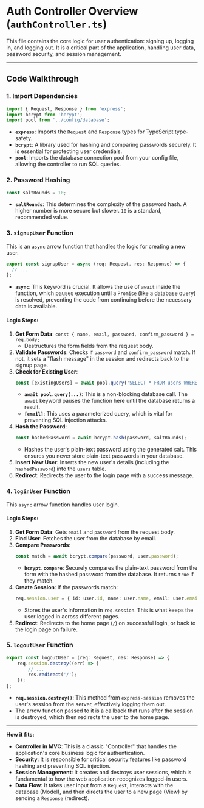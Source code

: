 # Auth Controller Overview (`authController.ts`)

This file contains the core logic for user authentication: signing up, logging in, and logging out. It is a critical part of the application, handling user data, password security, and session management.

---

## Code Walkthrough

### 1. Import Dependencies
```typescript
import { Request, Response } from 'express';
import bcrypt from 'bcrypt';
import pool from '../config/database';
```
- **`express`**: Imports the `Request` and `Response` types for TypeScript type-safety.
- **`bcrypt`**: A library used for hashing and comparing passwords securely. It is essential for protecting user credentials.
- **`pool`**: Imports the database connection pool from your config file, allowing the controller to run SQL queries.

### 2. Password Hashing
```typescript
const saltRounds = 10;
```
- **`saltRounds`**: This determines the complexity of the password hash. A higher number is more secure but slower. `10` is a standard, recommended value.

### 3. `signupUser` Function
This is an `async` arrow function that handles the logic for creating a new user.
```typescript
export const signupUser = async (req: Request, res: Response) => {
  // ...
};
```
- **`async`**: This keyword is crucial. It allows the use of `await` inside the function, which pauses execution until a `Promise` (like a database query) is resolved, preventing the code from continuing before the necessary data is available.

#### Logic Steps:
1.  **Get Form Data**: `const { name, email, password, confirm_password } = req.body;`
    - Destructures the form fields from the request body.
2.  **Validate Passwords**: Checks if `password` and `confirm_password` match. If not, it sets a "flash message" in the session and redirects back to the signup page.
3.  **Check for Existing User**:
    ```typescript
    const [existingUsers] = await pool.query('SELECT * FROM users WHERE email = ?', [email]);
    ```
    - **`await pool.query(...)`**: This is a non-blocking database call. The `await` keyword pauses the function here until the database returns a result.
    - **`[email]`**: This uses a parameterized query, which is vital for preventing SQL injection attacks.
4.  **Hash the Password**:
    ```typescript
    const hashedPassword = await bcrypt.hash(password, saltRounds);
    ```
    - Hashes the user's plain-text password using the generated salt. This ensures you never store plain-text passwords in your database.
5.  **Insert New User**: Inserts the new user's details (including the `hashedPassword`) into the `users` table.
6.  **Redirect**: Redirects the user to the login page with a success message.

### 4. `loginUser` Function
This `async` arrow function handles user login.
#### Logic Steps:
1.  **Get Form Data**: Gets `email` and `password` from the request body.
2.  **Find User**: Fetches the user from the database by email.
3.  **Compare Passwords**:
    ```typescript
    const match = await bcrypt.compare(password, user.password);
    ```
    - **`bcrypt.compare`**: Securely compares the plain-text password from the form with the hashed password from the database. It returns `true` if they match.
4.  **Create Session**: If the passwords match:
    ```typescript
    req.session.user = { id: user.id, name: user.name, email: user.email };
    ```
    - Stores the user's information in `req.session`. This is what keeps the user logged in across different pages.
5.  **Redirect**: Redirects to the home page (`/`) on successful login, or back to the login page on failure.

### 5. `logoutUser` Function
```typescript
export const logoutUser = (req: Request, res: Response) => {
    req.session.destroy((err) => {
        // ...
        res.redirect('/');
    });
};
```
- **`req.session.destroy()`**: This method from `express-session` removes the user's session from the server, effectively logging them out.
- The arrow function passed to it is a callback that runs after the session is destroyed, which then redirects the user to the home page.

---

**How it fits:**
- **Controller in MVC**: This is a classic "Controller" that handles the application's core business logic for authentication.
- **Security**: It is responsible for critical security features like password hashing and preventing SQL injection.
- **Session Management**: It creates and destroys user sessions, which is fundamental to how the web application recognizes logged-in users.
- **Data Flow**: It takes user input from a `Request`, interacts with the database (Model), and then directs the user to a new page (View) by sending a `Response` (redirect). 